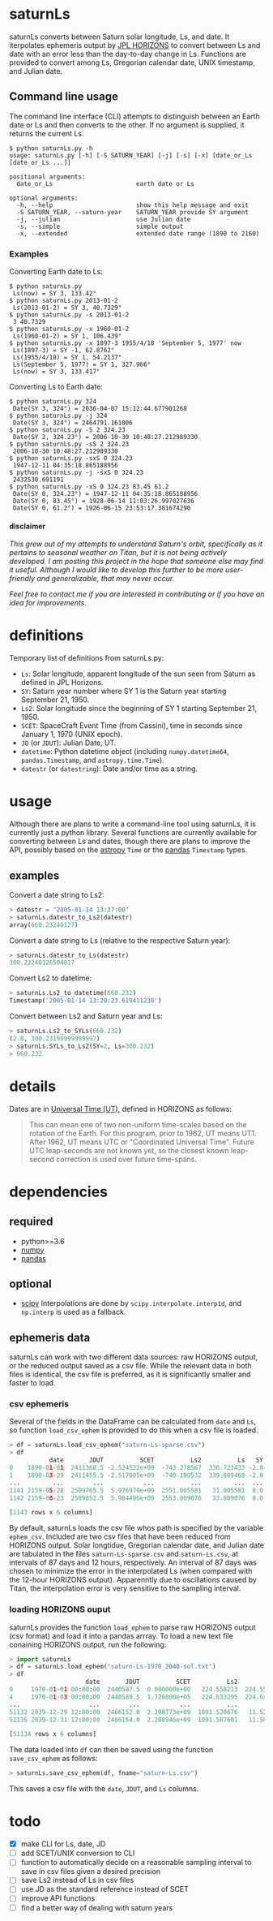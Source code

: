 # saturnLs

saturnLs converts between Saturn solar longitude, Ls, and date. It iterpolates ephemeris output by [JPL HORIZONS](https://ssd.jpl.nasa.gov/?horizons) to convert between Ls and date with an error less than the day-to-day change in Ls. Functions are provided to convert among Ls, Gregorian calendar date, UNIX timestamp, and Julian date.

## Command line usage
The command line interface (CLI) attempts to distinguish between an Earth date or Ls and then converts to the other. If no argument is supplied, it returns the current Ls.

```
$ python saturnLs.py -h
usage: saturnLs.py [-h] [-S SATURN_YEAR] [-j] [-s] [-x] [date_or_Ls [date_or_Ls ...]]

positional arguments:
  date_or_Ls                       earth date or Ls

optional arguments:
  -h, --help                       show this help message and exit
  -S SATURN_YEAR, --saturn-year    SATURN_YEAR provide SY argument
  -j, --julian                     use Julian date
  -s, --simple                     simple output
  -x, --extended                   extended date range (1890 to 2160)
```

### Examples
Converting Earth date to Ls:
```
$ python saturnLs.py
 Ls(now) = SY 3, 133.42°
$ python saturnLs.py 2013-01-2
 Ls(2013-01-2) = SY 3, 40.7329°
$ python saturnLs.py -s 2013-01-2
 3 40.7329
$ python saturnLs.py -x 1960-01-2
 Ls(1960-01-2) = SY 1, 106.439°
$ python saturnLs.py -x 1897-3 1955/4/18 'September 5, 1977' now
 Ls(1897-3) = SY -1, 62.8762°
 Ls(1955/4/18) = SY 1, 54.2137°
 Ls(September 5, 1977) = SY 1, 327.966°
 Ls(now) = SY 3, 133.417°
```
Converting Ls to Earth date:
```
$ python saturnLs.py 324
 Date(SY 3, 324°) = 2036-04-07 15:12:44.677901268
$ python saturnLs.py -j 324
 Date(SY 3, 324°) = 2464791.161006
$ python saturnLs.py -S 2 324.23
 Date(SY 2, 324.23°) = 2006-10-30 10:48:27.212989330
$ python saturnLs.py -sS 2 324.23
 2006-10-30 10:48:27.212989330
$ python saturnLs.py -sxS 0 324.23
 1947-12-11 04:35:18.865188956
$ python saturnLs.py -j -sxS 0 324.23
 2432530.691191
$ python saturnLs.py -xS 0 324.23 83.45 61.2
 Date(SY 0, 324.23°) = 1947-12-11 04:35:18.865188956
 Date(SY 0, 83.45°) = 1928-06-14 11:03:26.997027636
 Date(SY 0, 61.2°) = 1926-06-15 23:53:17.381674290
 ``` 

#### disclaimer
*This grew out of my attempts to understand Saturn's orbit, specifically as it pertains to seasonal weather on Titan, but it is not being actively developed. I am posting this project in the hope that someone else may find it useful. Although I would like to develop this further to be more user-friendly and generalizable, that may never occur.*

*Feel free to contact me if you are interested in contributing or if you have an idea for improvements.*

# definitions
Temporary list of definitions from saturnLs.py:
 * `Ls`: Solar longitude, apparent longitude of the sun seen from Saturn as defined in JPL Horizons.
 * `SY`: Saturn year number where SY 1 is the Saturn year starting September 21, 1950.
 * `Ls2`: Solar longitude since the beginning of SY 1 starting September 21, 1950.
 * `SCET`: SpaceCraft Event Time (from Cassini), time in seconds since January 1, 1970 (UNIX epoch).
 * `JD` (or `JDUT`): Julian Date, UT.
 * `datetime`: Python datetime object (including `numpy.datetime64`, `pandas.Timestamp`, and `astropy.time.Time`).
 * `datestr` (or `datestring`): Date and/or time as a string.

# usage
Although there are plans to write a command-line tool using saturnLs, it is currently just a python library. Several functions are currently available for converting between Ls and dates, though there are plans to improve the API, possibly based on the [astropy](https://www.astropy.org) `Time` or the [pandas](https://pandas.pydata.org) `Timestamp` types.

## examples
Convert a date string to Ls2:
```python
> datestr = "2005-01-14 13:37:00"
> saturnLs.datestr_to_Ls2(datestr)
array(660.23240127)
```
Convert a date string to Ls (relative to the respective Saturn year):
```python
> saturnLs.datestr_to_Ls(datestr)
300.23240126594817
```
Convert Ls2 to datetime:
```python
> saturnLs.Ls2_to_datetime(660.232)
Timestamp('2005-01-14 13:20:23.619411230')
```
Convert between Ls2 and Saturn year and Ls:
```python
> saturnLs.Ls2_to_SYLs(660.232)
(2.0, 300.23199999999997)
> saturnLs.SYLs_to_Ls2(SY=2, Ls=300.232)
> 660.232
```

# details
Dates are in [Universal Time (UT)](https://ssd.jpl.nasa.gov/?horizons_doc#time), defined in HORIZONS as follows:
> This can mean one of two non-uniform time-scales based on the rotation of the Earth. For this program, prior to 1962, UT means UT1. After 1962, UT means UTC or "Coordinated Universal Time". Future UTC leap-seconds are not known yet, so the closest known leap-second correction is used over future time-spans.

# dependencies
## required
* python>=3.6
* [numpy](https://numpy.org)
* [pandas](https://pandas.pydata.org)
## optional
* [scipy](https://scipy.org/scipylib/)
Interpolations are done by `scipy.interpolate.interp1d`, and `np.interp` is used as a fallback.

## ephemeris data
saturnLs can work with two different data sources: raw HORIZONS output, or the reduced output saved as a csv file. While the relevant data in both files is identical, the csv file is preferred, as it is significantly smaller and faster to load.

### csv ephemeris
Several of the fields in the DataFrame can be calculated from `date` and `Ls`, so function `load_csv_ephem` is provided to do this when a csv file is loaded.
```python
> df = saturnLs.load_csv_ephem("saturn-Ls-sparse.csv")
> df
           date       JDUT          SCET          Ls2          Ls   SY
0    1890-01-01  2411368.5 -2.524522e+09  -743.278567  336.721433 -2.0
1    1890-03-29  2411455.5 -2.517005e+09  -740.190532  339.809468 -2.0
...         ...        ...           ...          ...         ...  ...
1141 2159-05-28  2509765.5  5.976979e+09  2551.005581   31.005581  8.0
1142 2159-08-23  2509852.5  5.984496e+09  2553.809076   33.809076  8.0

[1143 rows x 6 columns]
```

By default, saturnLs loads the csv file whos path is specified by the variable `ephem_csv`. Included are two csv files that have been reduced from HORIZONS output. Solar longtidue, Gregorian calendar date, and Julian date are tabulated in the files `saturn-Ls-sparse.csv` and `saturn-Ls.csv`, at intervals of 87 days and 12 hours, respectively. An interval of 87 days was chosen to minimize the error in the interpolated Ls (when compared with the 12-hour HORIZONS output). Apparenntly due to oscillations caused by Titan, the interpolation error is very sensitive to the sampling interval.


### loading HORIZONS ouput
saturnLs provides the function `load_ephem` to parse raw HORIZONS output (csv format) and load it into a pandas arrray. To load a new text file conaining HORIZONS output, run the following:
```python
> import saturnLs
> df = saturnLs.load_ephem("saturn-Ls-1970_2040-sol.txt")
> df
                     date       JDUT          SCET          Ls2          Ls   SY
0     1970-01-01 00:00:00  2440587.5  0.000000e+00   224.558213  224.558213  1.0
4     1970-01-03 00:00:00  2440589.5  1.728000e+05   224.633295  224.633295  1.0
...                   ...        ...           ...          ...         ...  ...
51132 2039-12-29 12:00:00  2466152.0  2.208773e+09  1091.520676   11.520676  4.0
51136 2039-12-31 12:00:00  2466154.0  2.208946e+09  1091.587601   11.587601  4.0

[51134 rows x 6 columns]
```
The data loaded into `df` can then be saved using the function `save_csv_ephem` as follows:
```python
> saturnLs.save_csv_ephem(df, fname="saturn-Ls.csv")
```
This saves a csv file with the `date`, `JDUT`, and `Ls` columns.

# todo
- [x] make CLI for Ls, date, JD
- [ ] add SCET/UNIX conversion to CLI
- [ ] function to automatically decide on a reasonable sampling interval to save in csv files given a desired precision
- [ ] save Ls2 instead of Ls in csv files
- [ ] use JD as the standard reference instead of SCET
- [ ] improve API functions
- [ ] find a better way of dealing with saturn years
